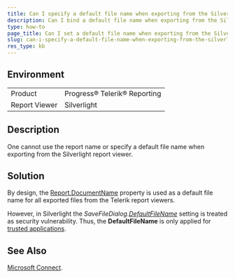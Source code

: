```yaml
---
title: Can I specify a default file name when exporting from the Silverlight report viewer?
description: Can I bind a default file name when exporting from the Silverlight report viewer?. 
type: how-to
page_title: Can I set a default file name when exporting from the Silverlight report viewer?
slug: can-i-specify-a-default-file-name-when-exporting-from-the-silverlight-report-viewer
res_type: kb
---
```


## Environment
<table>
	<tbody>
		<tr>
			<td>Product</td>
			<td>Progress® Telerik® Reporting</td>
		</tr>
		<tr>
			<td>Report Viewer</td>
			<td>Silverlight</td>
		</tr>
	</tbody>
</table>


## Description 

 One cannot use the report name or specify a default file name when exporting from the Silverlight report viewer.  
   
## Solution

By design, the [Report.DocumentName](../p-telerik-reporting-report-documentname) property is used as a default file name for all exported files from the Telerik report viewers. 

However, in Silverlight the *SaveFileDialog.[DefaultFileName](http://msdn.microsoft.com/en-us/library/system.windows.controls.savefiledialog.defaultfilename%28v=vs.95%29.aspx)* setting is treated as security vulnerability. Thus, the **DefaultFileName** is only applied for [trusted applications](http://msdn.microsoft.com/en-us/library/ee721083%28v=vs.95%29.aspx).

## See Also

[Microsoft Connect](http://connect.microsoft.com/VisualStudio/feedback/details/690502/savefiledialog-security-warning). 

